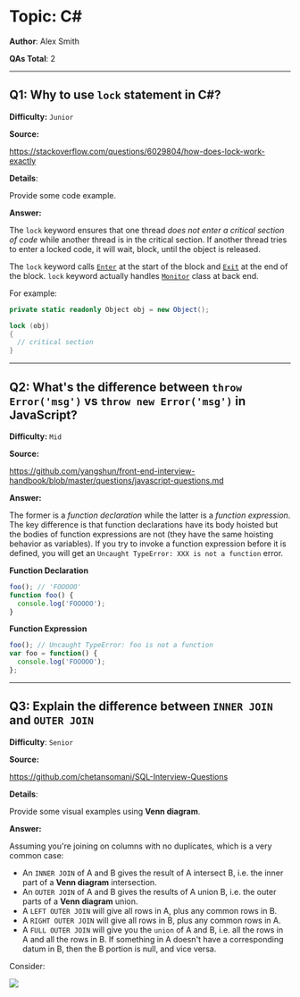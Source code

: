 # Topic: C#

**Author**: Alex Smith

**QAs Total**: 2

---

## Q1: Why to use `lock` statement in C#?

**Difficulty:** `Junior`

**Source:**

https://stackoverflow.com/questions/6029804/how-does-lock-work-exactly

**Details**:

Provide some code example.

**Answer:**

The `lock` keyword ensures that one thread _does not enter a critical section of code_ while another thread is in the critical section. If another thread tries to enter a locked code, it will wait, block, until the object is released.

The `lock` keyword calls [`Enter`](http://msdn.microsoft.com/en-us/library/system.threading.monitor.enter.aspx) at the start of the block and [`Exit`](http://msdn.microsoft.com/en-us/library/system.threading.monitor.exit.aspx) at the end of the block. `lock` keyword actually handles [`Monitor`](http://msdn.microsoft.com/en-us/library/System.Threading.Monitor%28v=vs.110%29.aspx) class at back end.

For example:

```cs
private static readonly Object obj = new Object();

lock (obj)
{
  // critical section
}
```

---

## Q2: What's the difference between `throw Error('msg')` vs `throw new Error('msg')` in JavaScript?

**Difficulty:** `Mid`

**Source:**

https://github.com/yangshun/front-end-interview-handbook/blob/master/questions/javascript-questions.md

**Answer:**

The former is a _function declaration_ while the latter is a _function expression_. The key difference is that function declarations have its body hoisted but the bodies of function expressions are not (they have the same hoisting behavior as variables). If you try to invoke a function expression before it is defined, you will get an `Uncaught TypeError: XXX is not a function` error.

**Function Declaration**

```js
foo(); // 'FOOOOO'
function foo() {
  console.log('FOOOOO');
}
```

**Function Expression**

```js
foo(); // Uncaught TypeError: foo is not a function
var foo = function() {
  console.log('FOOOOO');
};
```

---

## Q3: Explain the difference between `INNER JOIN` and `OUTER JOIN`

**Difficulty**: `Senior`

**Source:**

https://github.com/chetansomani/SQL-Interview-Questions

**Details**:

Provide some visual examples using **Venn diagram**.

**Answer:**

Assuming you're joining on columns with no duplicates, which is a very common case:

* An `INNER JOIN` of A and B gives the result of A intersect B, i.e. the inner part of a **Venn diagram** intersection.
* An `OUTER JOIN` of A and B gives the results of A union B, i.e. the outer parts of a **Venn diagram** union.
* A `LEFT OUTER JOIN` will give all rows in A, plus any common rows in B.
* A `RIGHT OUTER JOIN` will give all rows in B, plus any common rows in A.
* A `FULL OUTER JOIN` will give you the `union` of A and B, i.e. all the rows in A and all the rows in B. If something in A doesn't have a corresponding datum in B, then the B portion is null, and vice versa.

Consider:

![](https://i.stack.imgur.com/1UKp7.png)